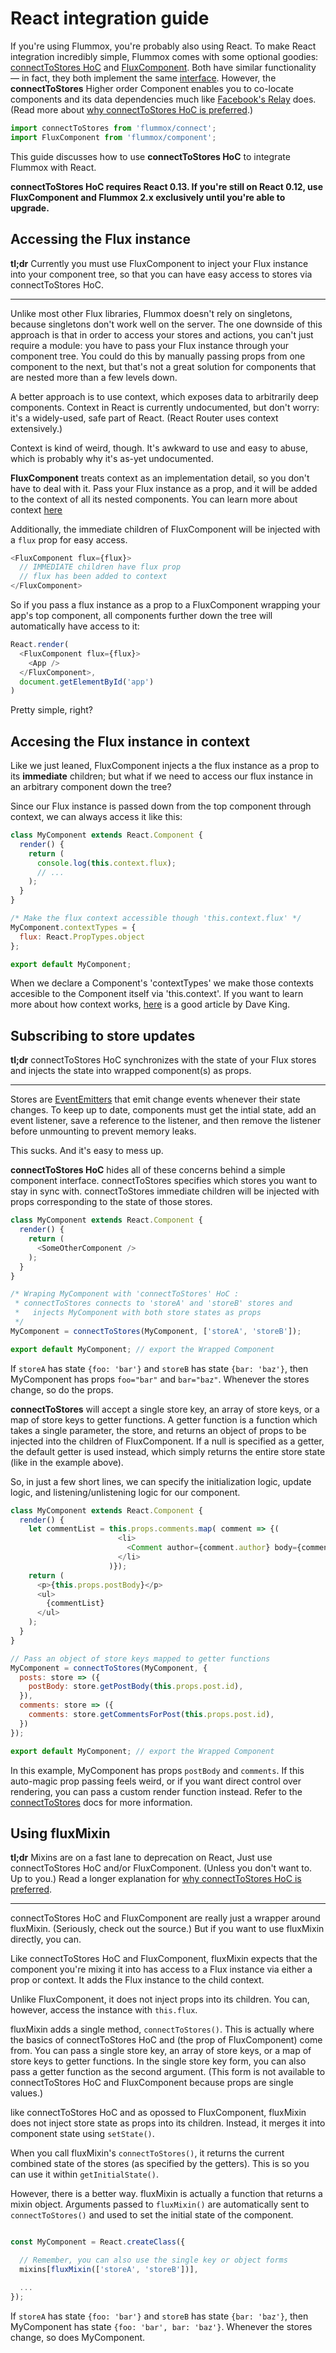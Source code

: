 # React integration guide

If you're using Flummox, you're probably also using React. To make React integration incredibly simple, Flummox comes with some optional goodies: [connectToStores HoC](/flummox/docs/api/higher-order-component) and [FluxComponent](/flummox/docs/api/fluxcomponent). Both have similar functionality — in fact, they both implement the same [interface](https://github.com/acdlite/flummox/blob/master/src/addons/reactComponentMethods.js). However, the **connectToStores** Higher order Component enables you to co-locate components and its data dependencies much like [Facebook's Relay](https://facebook.github.io/react/blog/2015/03/19/building-the-facebook-news-feed-with-relay.html) does. (Read more about [why connectToStores HoC is preferred](why-hoc-better-than-fluxcomponent).)

```js
import connectToStores from 'flummox/connect';
import FluxComponent from 'flummox/component';
```

This guide discusses how to use **connectToStores HoC** to integrate Flummox with React.

**connectToStores HoC requires React 0.13. If you're still on React 0.12, use FluxComponent and Flummox 2.x exclusively until you're able to upgrade.**

## Accessing the Flux instance

**tl;dr** Currently you must use FluxComponent to inject your Flux instance into your component tree, so that you can have easy access to stores via connectToStores HoC.

***

Unlike most other Flux libraries, Flummox doesn't rely on singletons, because singletons don't work well on the server. The one downside of this approach is that in order to access your stores and actions, you can't just require a module: you have to pass your Flux instance through your component tree. You could do this by manually passing props from one component to the next, but that's not a great solution for components that are nested more than a few levels down.

A better approach is to use context, which exposes data to arbitrarily deep components. Context in React is currently undocumented, but don't worry: it's a widely-used, safe part of React. (React Router uses context extensively.)

Context is kind of weird, though. It's awkward to use and easy to abuse, which is probably why it's as-yet undocumented.

**FluxComponent** treats context as an implementation detail, so you don't have to deal with it. Pass your Flux instance as a prop, and it will be added to the context of all its nested components. You can learn more about context [here](https://www.tildedave.com/2014/11/15/introduction-to-contexts-in-react-js.html)

Additionally, the immediate children of FluxComponent will be injected with a `flux` prop for easy access.

```js
<FluxComponent flux={flux}>
  // IMMEDIATE children have flux prop
  // flux has been added to context
</FluxComponent>
```

So if you pass a flux instance as a prop to a FluxComponent wrapping your app's top component, all components further down the tree will automatically have access to it:

```js
React.render(
  <FluxComponent flux={flux}>
    <App />
  </FluxComponent>,
  document.getElementById('app')
)
```

Pretty simple, right?

## Accesing the Flux instance in context

Like we just leaned, FluxComponent injects a the flux instance as a prop to its **immediate** children; but what if we need to access our flux instance in an arbitrary component down the tree?

Since our Flux instance is passed down from the top component through context, we can always access it like this:

```js
class MyComponent extends React.Component {
  render() {
    return (
      console.log(this.context.flux);
      // ...
    );
  }
}

/* Make the flux context accessible though 'this.context.flux' */
MyComponent.contextTypes = {
  flux: React.PropTypes.object
};

export default MyComponent;
```

When we declare a Component's 'contextTypes' we make those contexts accesible to the Component itself via 'this.context'. If you want to learn more about how context works, [here](https://www.tildedave.com/2014/11/15/introduction-to-contexts-in-react-js.html) is a good article by Dave King.

## Subscribing to store updates

**tl;dr** connectToStores HoC synchronizes with the state of your Flux stores and injects the state into wrapped component(s) as props.
***

Stores are [EventEmitters](https://github.com/primus/eventemitter3) that emit change events whenever their state changes. To keep up to date, components must get the intial state, add an event listener, save a reference to the listener, and then remove the listener before unmounting to prevent memory leaks.

This sucks. And it's easy to mess up.

**connectToStores HoC** hides all of these concerns behind a simple component interface. connectToStores specifies which stores you want to stay in sync with. connectToStores immediate children will be injected with props corresponding to the state of those stores.

```js
class MyComponent extends React.Component {
  render() {
    return (
      <SomeOtherComponent />
    );
  }
}

/* Wraping MyComponent with 'connectToStores' HoC :
 * connectToStores connects to 'storeA' and 'storeB' stores and
 *   injects MyComponent with both store states as props
 */
MyComponent = connectToStores(MyComponent, ['storeA', 'storeB']);

export default MyComponent; // export the Wrapped Component
```

If `storeA` has state `{foo: 'bar'}` and `storeB` has state `{bar: 'baz'}`, then MyComponent has props `foo="bar"` and `bar="baz"`. Whenever the stores change, so do the props.

**connectToStores** will accept a single store key, an array of store keys, or a map of store keys to getter functions. A getter function is a function which takes a single parameter, the store, and returns an object of props to be injected into the children of FluxComponent. If a null is specified as a getter, the default getter is used instead, which simply returns the entire store state (like in the example above).

So, in just a few short lines, we can specify the initialization logic, update logic, and listening/unlistening logic for our component.

```js
class MyComponent extends React.Component {
  render() {
    let commentList = this.props.comments.map( comment => {(
                        <li>
                          <Comment author={comment.author} body={comment.body} key={comment.id} />
                        </li>
                      )});
    return (
      <p>{this.props.postBody}</p>
      <ul>
        {commentList}
      </ul>
    );
  }
}

// Pass an object of store keys mapped to getter functions
MyComponent = connectToStores(MyComponent, {  
  posts: store => ({
    postBody: store.getPostBody(this.props.post.id),
  }),
  comments: store => ({
    comments: store.getCommentsForPost(this.props.post.id),
  })
});

export default MyComponent; // export the Wrapped Component
```

In this example, MyComponent has props `postBody` and `comments`. If this auto-magic prop passing feels weird, or if you want direct control over rendering, you can pass a custom render function instead. Refer to the [connectToStores](/flummox/docs/api/higher-order-component) docs for more information.

## Using fluxMixin

**tl;dr** Mixins are on a fast lane to deprecation on React, Just use connectToStores HoC and/or FluxComponent. (Unless you don't want to. Up to you.) Read a longer explanation for [why connectToStores HoC is preferred](why-hoc-better-than-fluxcomponent).

***

connectToStores HoC and FluxComponent are really just a wrapper around fluxMixin. (Seriously, check out the source.) But if you want to use fluxMixin directly, you can.

Like connectToStores HoC and FluxComponent, fluxMixin expects that the component you're mixing it into has access to a Flux instance via either a prop or context. It adds the Flux instance to the child context.

Unlike FluxComponent, it does not inject props into its children. You can, however, access the instance with `this.flux`.

fluxMixin adds a single method, `connectToStores()`. This is actually where the basics of connectToStores HoC and (the prop of FluxComponent) come from. You can pass a single store key, an array of store keys, or a map of store keys to getter functions. In the single store key form, you can also pass a getter function as the second argument. (This form is not available to connectToStores HoC and FluxComponent because props are single values.)

like connectToStores HoC and as opossed to FluxComponent, fluxMixin does not inject store state as props into its children. Instead, it merges it into component state using `setState()`.

When you call fluxMixin's `connectToStores()`, it returns the current combined state of the stores (as specified by the getters). This is so you can use it within `getInitialState()`.

However, there is a better way. fluxMixin is actually a function that returns a mixin object. Arguments passed to `fluxMixin()` are automatically sent to `connectToStores()` and used to set the initial state of the component.

```js

const MyComponent = React.createClass({

  // Remember, you can also use the single key or object forms
  mixins[fluxMixin(['storeA', 'storeB'])],

  ...
});

```

If `storeA` has state `{foo: 'bar'}` and `storeB` has state `{bar: 'baz'}`, then MyComponent has state `{foo: 'bar', bar: 'baz'}`. Whenever the stores change, so does MyComponent.
